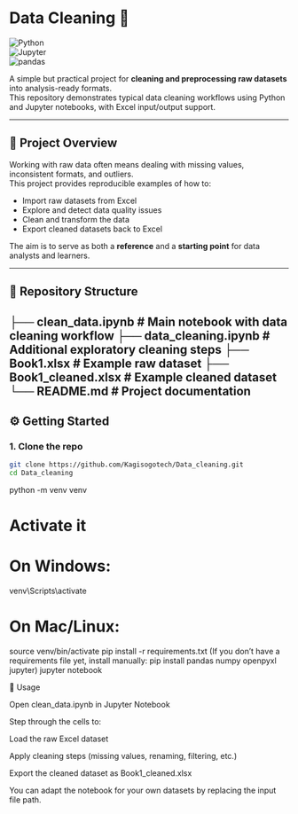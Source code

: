 # Data Cleaning 🧹

![Python](https://img.shields.io/badge/Python-3.x-blue)  
![Jupyter](https://img.shields.io/badge/Jupyter-Notebook-orange)  
![pandas](https://img.shields.io/badge/pandas-Data%20Analysis-yellowgreen)  

A simple but practical project for **cleaning and preprocessing raw datasets** into analysis-ready formats.  
This repository demonstrates typical data cleaning workflows using Python and Jupyter notebooks, with Excel input/output support.

---

## 📌 Project Overview

Working with raw data often means dealing with missing values, inconsistent formats, and outliers.  
This project provides reproducible examples of how to:

- Import raw datasets from Excel
- Explore and detect data quality issues
- Clean and transform the data
- Export cleaned datasets back to Excel

The aim is to serve as both a **reference** and a **starting point** for data analysts and learners.

---

## 📂 Repository Structure

├── clean_data.ipynb # Main notebook with data cleaning workflow
├── data_cleaning.ipynb # Additional exploratory cleaning steps
├── Book1.xlsx # Example raw dataset
├── Book1_cleaned.xlsx # Example cleaned dataset
└── README.md # Project documentation
---

## ⚙️ Getting Started

### 1. Clone the repo
```bash
git clone https://github.com/Kagisogotech/Data_cleaning.git
cd Data_cleaning
```
python -m venv venv
# Activate it
# On Windows:
venv\Scripts\activate
# On Mac/Linux:
source venv/bin/activate
pip install -r requirements.txt
(If you don’t have a requirements file yet, install manually: pip install pandas numpy openpyxl jupyter)
jupyter notebook

🚀 Usage

Open clean_data.ipynb in Jupyter Notebook

Step through the cells to:

Load the raw Excel dataset

Apply cleaning steps (missing values, renaming, filtering, etc.)

Export the cleaned dataset as Book1_cleaned.xlsx

You can adapt the notebook for your own datasets by replacing the input file path.
